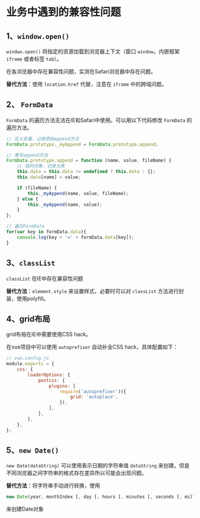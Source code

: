 # 业务中遇到的兼容性问题

## 1、`window.open()`

`windwo.open()` 将指定的资源加载到浏览器上下文（窗口 `window`，内嵌框架 `iframe` 或者标签 `tab`）。

在各浏览器中存在兼容性问题，实测在Safari浏览器中存在问题。

**替代方法**：使用 `location.href` 代替，注意在 `iframe` 中的跨域问题。

## 2、 `FormData`

`FormData` 的遍历方法无法在IE和Safari中使用。可以用以下代码修改 `FormData` 的遍历方法。

```javascript
// 定义变量，记录原始append方法
FormData.prototype._myAppend = FormData.prototype.append;

// 重写append方法
FormData.prototype.append = function (name, value, fileName) {
    // 临时对象，记录元素
    this.data = this.data != undefined ? this.data : {};
    this.data[name] = value;

    if (fileName) {
        this._myAppend(name, value, fileName);
    } else {
        this._myAppend(name, value);
    }
};

// 遍历FormData
for(var key in formData.data){
    console.log(key + '=' + formData.data[key]);
}
```

## 3、`classList`

`classList` 在IE中存在兼容性问题

**替代方法**：`element.style` 来设置样式，必要时可以对 `classList` 方法进行封装，使用polyfill。

## 4、grid布局

grid布局在IE中需要使用CSS hack。

在vue项目中可以使用 `autoprefixer` 自动补全CSS hack，具体配置如下：

```javascript
// vue.config.js
module.exports = {
    css: {
        loaderOptions: {
            postcss: {
                plugins: [
                    require('autoprefixer')({
                        grid: 'autoplace',
                    }),
                ],
            },
        },
    },
};
```

## 5、`new Date()`

`new Date(dataString)` 可以使用表示日期的字符串值 `dataString` 来创建。但是不同浏览器之间字符串的格式存在差异所以可能会出现问题。

**替代方法**：将字符串手动进行转换，使用

``` javascript
new Date(year, monthIndex [, day [, hours [, minutes [, seconds [, milliseconds]]]]]);
```

来创建Date对象
